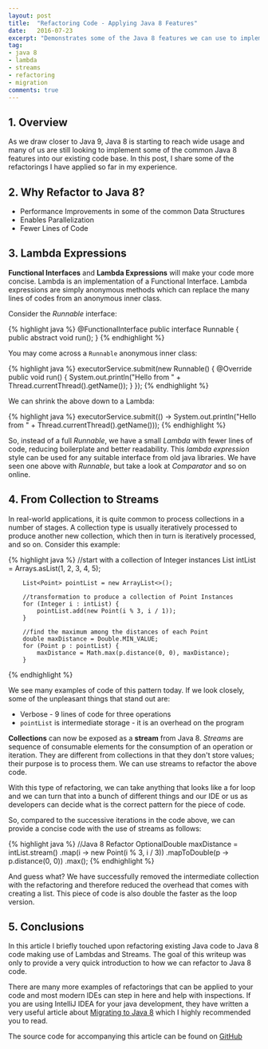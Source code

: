 ```yaml
---
layout: post
title:  "Refactoring Code - Applying Java 8 Features"
date:   2016-07-23
excerpt: "Demonstrates some of the Java 8 features we can use to implement common Java 8 refactorings."
tag:
- java 8
- lambda
- streams
- refactoring
- migration
comments: true
---
```


## 1. Overview

As we draw closer to Java 9, Java 8 is starting to reach wide usage and many of us are still looking to implement some of
the common Java 8 features into our existing code base. In this post, I share some of the refactorings I have applied so far
in my experience.

## 2. Why Refactor to Java 8?

* Performance Improvements in some of the common Data Structures
* Enables Parallelization
* Fewer Lines of Code

## 3. Lambda Expressions

**Functional Interfaces** and **Lambda Expressions** will make your code more concise. Lambda is an implementation of a
Functional Interface. Lambda expressions are simply anonymous methods which can replace the many lines of codes from
an anonymous inner class.

Consider the *Runnable* interface:

{% highlight java %}
@FunctionalInterface
public interface Runnable {
    public abstract void run();
}
{% endhighlight %}

You may come across a `Runnable` anonymous inner class:

{% highlight java %}
    executorService.submit(new Runnable() {
            @Override
            public void run() {
                System.out.println("Hello from " + Thread.currentThread().getName());
            }
        });
{% endhighlight %}

We can shrink the above down to a Lambda:

{% highlight java %}
executorService.submit(() -> System.out.println("Hello from " + Thread.currentThread().getName()));
{% endhighlight %}

So, instead of a full *Runnable*, we have a small *Lambda* with fewer lines of code, reducing boilerplate and better
readability. This *lambda expression* style can be used for any suitable interface from old java libraries. We have seen
one above with *Runnable*, but take a look at *Comparator* and so on online.

## 4. From Collection to Streams

In real-world applications, it is quite common to process collections in a number of stages. A collection type is usually
iteratively processed to produce another new collection, which then in turn is iteratively processed, and so on. Consider
this example:

{% highlight java %}
        //start with a collection of Integer instances
        List<Integer> intList = Arrays.asList(1, 2, 3, 4, 5);

        List<Point> pointList = new ArrayList<>();

        //transformation to produce a collection of Point Instances
        for (Integer i : intList) {
            pointList.add(new Point(i % 3, i / 1));
        }

        //find the maximum among the distances of each Point
        double maxDistance = Double.MIN_VALUE;
        for (Point p : pointList) {
            maxDistance = Math.max(p.distance(0, 0), maxDistance);
        }
{% endhighlight %}

We see many examples of code of this pattern today. If we look closely, some of the unpleasant things that stand out are:

* Verbose - 9 lines of code for three operations
* `pointList` is intermediate storage - it is an overhead on the program

**Collections** can now be exposed as a **stream** from Java 8. *Streams* are sequence of consumable elements for the consumption of an operation or iteration.
They are different from collections in that they don't store values; their purpose is to process them. We can use streams to refactor the above code.

With this type of refactoring, we can take anything that looks like a for loop and we can turn that into a bunch of
different things and our IDE or us as developers can decide what is the correct pattern for the piece of code.

So, compared to the successive iterations in the code above, we can provide a concise code with the use of streams as follows:

{% highlight java %}
       //Java 8 Refactor
        OptionalDouble maxDistance =
                intList.stream()
                        .map(i -> new Point(i % 3, i / 3))
                        .mapToDouble(p -> p.distance(0, 0))
                        .max();
{% endhighlight %}

And guess what? We have successfully removed the intermediate collection with the refactoring and therefore reduced the
overhead that comes with creating a list. This piece of code is also double the faster as the loop version.

## 5. Conclusions

In this article I briefly touched upon refactoring existing Java code to Java 8 code making use of Lambdas and Streams.
The goal of this writeup was only to provide a very quick introduction to how we can refactor to Java 8 code.

There are many more examples of refactorings that can be applied to your code and most modern IDEs can step in here and help
with inspections. If you are using IntelliJ IDEA for your java development, they have written a very useful article
about [Migrating to Java 8](https://www.jetbrains.com/help/idea/2016.1/tutorial-migrating-to-java-8.html#d355044e36)
which I highly recommended you to read.

The source code for accompanying this article can be found on [GitHub](https://github.com/mahadyhasan/tutorials/tree/master/core-java8)

